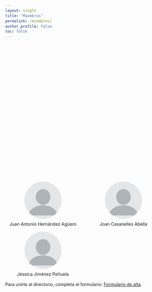 ```yaml
---
layout: single
title: "Miembros"
permalink: /miembros/
author_profile: false
toc: false
---
```


<link rel="stylesheet" href="https://unpkg.com/leaflet@1.9.4/dist/leaflet.css" integrity="sha256-p4NxAoJBhIIN+hmNHrzRCf9tD/miZyoHS5obTRR9BMY=" crossorigin=""/>
<script src="https://unpkg.com/leaflet@1.9.4/dist/leaflet.js" integrity="sha256-20nQCchB9co0qIjJZRGuk2/Z9VM+kNiyxNV1lvTlZBo=" crossorigin=""></script>

<style>
#members-map { height: 420px; margin-bottom: 1.5rem; }
.members-grid { display: grid; grid-template-columns: repeat(auto-fill, minmax(160px, 1fr)); gap: 1rem; }
.member-card { text-align: center; }
.member-card img { width: 120px; height: 120px; object-fit: cover; border-radius: 50%; display: block; margin: 0 auto 0.5rem; }
</style>

<div id="members-map"></div>

<script>
document.addEventListener('DOMContentLoaded', function () {
  var map = L.map('members-map');
  var basemap = L.tileLayer('https://{s}.tile.openstreetmap.org/{z}/{x}/{y}.png', {
    maxZoom: 18,
    attribution: '&copy; OpenStreetMap contributors'
  }).addTo(map);

  var markers = L.layerGroup().addTo(map);

  var members = [
    // Example seed entries; replace/extend with real members
    { name: 'Juan Antonio Hernández Agüero', lat: 52.354, lon: 4.955, org: 'Vrije Universiteit Amsterdam' },
    { name: 'Joan Casanelles Abella', lat: 48.402, lon: 11.722, org: 'TUM' },
    { name: 'Jéssica Jiménez Peñuela', lat: 37.188, lon: -3.606, org: 'Universidad de Granada' }
  ];

  var bounds = [];
  members.forEach(function (m) {
    var marker = L.marker([m.lat, m.lon]).bindPopup('<b>' + m.name + '</b><br/>' + (m.org || ''));
    markers.addLayer(marker);
    bounds.push([m.lat, m.lon]);
  });

  if (bounds.length > 0) {
    map.fitBounds(bounds, { padding: [20, 20] });
  } else {
    map.setView([40.0, -3.7], 5);
  }
});
</script>

<div class="members-grid">
  <div class="member-card">
    <img src="/images/profile.png" alt="Juan Antonio Hernández Agüero"/>
    <div>Juan Antonio Hernández Agüero</div>
  </div>
  <div class="member-card">
    <img src="/images/profile.png" alt="Joan Casanelles Abella"/>
    <div>Joan Casanelles Abella</div>
  </div>
  <div class="member-card">
    <img src="/images/profile.png" alt="Jéssica Jiménez Peñuela"/>
    <div>Jéssica Jiménez Peñuela</div>
  </div>
</div>

<p style="margin-top:1rem;">
Para unirte al directorio, completa el formulario: <a href="https://forms.gle/ESYtu19jNd2Gmibk7" target="_blank" rel="noopener">Formulario de alta</a>.
</p>


